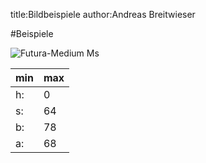 title:Bildbeispiele
author:Andreas Breitwieser

#Beispiele

 ![Futura-Medium Ms](file:///Users/andi/Documents/dev/4edi/img/22984_rcharRoto_1080.jpeg)
 
  | min | max
 -- |--- |  
h: | 0 | 359
s: | 64 | 80
b: | 78 | 98
a: | 68 | 99

